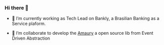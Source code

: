 ### Hi there 👋

- 🔭 I’m currently working as Tech Lead on Bankly, a Brasilian Banking as a Service plaform.

- 👯 I’m collaborate to develop the [Amaury](https://github.com/acessocard/amaury) a open source lib from Event Driven Abstraction 





<!--
**fernandoseguim/fernandoseguim** is a ✨ _special_ ✨ repository because its `README.md` (this file) appears on your GitHub profile.

Here are some ideas to get you started:

- 🔭 I’m currently working on ... dsds
- 🌱 I’m currently learning ...
- 👯 I’m looking to collaborate on ...
- 🤔 I’m looking for help with ...
- 💬 Ask me about ...
- 📫 How to reach me: ...
- 😄 Pronouns: ...
- ⚡ Fun fact: ...
-->
